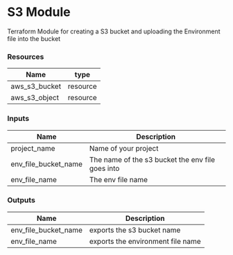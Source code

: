 <h1>S3 Module</h1>
Terraform Module for creating a S3 bucket and uploading the Environment file into the bucket

<h3>Resources</h3>

| Name | type |
| --- | --- |
| aws_s3_bucket | resource |
| aws_s3_object | resource |

<h3>Inputs</h3>

| Name | Description |
| --- | --- |
| project_name | Name of your project |
| env_file_bucket_name | The name of the s3 bucket the env file goes into |
| env_file_name | The env file name  |

<h3>Outputs</h3>

| Name | Description |
| --- | --- |
| env_file_bucket_name | exports the s3 bucket name |
| env_file_name | exports the environment file name |
